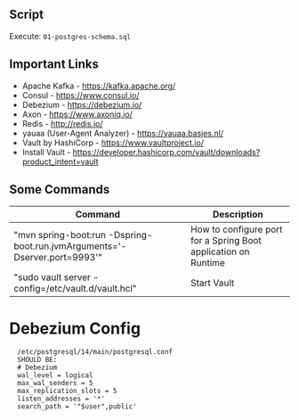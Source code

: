 ## Script

Execute: `01-postgres-schema.sql`

## Important Links
- Apache Kafka - https://kafka.apache.org/
- Consul - https://www.consul.io/
- Debezium - https://debezium.io/
- Axon - https://www.axoniq.io/
- Redis - http://redis.io/
- yauaa (User-Agent Analyzer) - https://yauaa.basjes.nl/
- Vault by HashiCorp - https://www.vaultproject.io/
- Install Vault - https://developer.hashicorp.com/vault/downloads?product_intent=vault

## Some Commands

|     Command       |     Description          |
| ------------- | ------------- |
| "mvn spring-boot:run -Dspring-boot.run.jvmArguments='-Dserver.port=9993'" | How to configure port for a Spring Boot application on Runtime |
| "sudo vault server -config=/etc/vault.d/vault.hcl" | Start Vault |

# Debezium Config
      /etc/postgresql/14/main/postgresql.conf
      SHOULD BE:
      # Debezium
      wal_level = logical             
      max_wal_senders = 5             
      max_replication_slots = 5
      listen_addresses = '*'
      search_path = '"$user",public'
